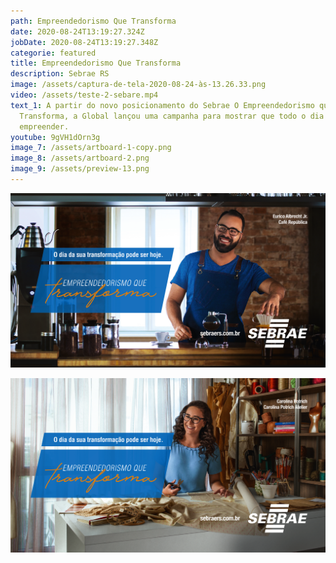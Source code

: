 ```yaml
---
path: Empreendedorismo Que Transforma
date: 2020-08-24T13:19:27.324Z
jobDate: 2020-08-24T13:19:27.348Z
categorie: featured
title: Empreendedorismo Que Transforma
description: Sebrae RS
image: /assets/captura-de-tela-2020-08-24-às-13.26.33.png
video: /assets/teste-2-sebare.mp4
text_1: A partir do novo posicionamento do Sebrae O Empreendedorismo que
  Transforma, a Global lançou uma campanha para mostrar que todo o dia é dia de
  empreender.
youtube: 9gVH1dOrn3g
image_7: /assets/artboard-1-copy.png
image_8: /assets/artboard-2.png
image_9: /assets/preview-13.png
---
```

![](/assets/preview-12.png)

![](/assets/preview-13.png)